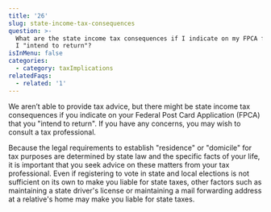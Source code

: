 ```yaml
---
title: '26'
slug: state-income-tax-consequences
question: >-
  What are the state income tax consequences if I indicate on my FPCA form that
  I "intend to return"?
isInMenu: false
categories:
  - category: taxImplications
relatedFaqs:
  - related: '1'
---
```

We aren’t able to provide tax advice, but there might be state income tax consequences if you indicate on your Federal Post Card Application (FPCA) that you "intend to return". If you have any concerns, you may wish to consult a tax professional.

Because the legal requirements to establish "residence" or "domicile" for tax purposes are determined by state law and the specific facts of your life, it is important that you seek advice on these matters from your tax professional. Even if registering to vote in state and local elections is not sufficient on its own to make you liable for state taxes, other factors such as maintaining a state driver's license or maintaining a mail forwarding address at a relative's home may make you liable for state taxes.
